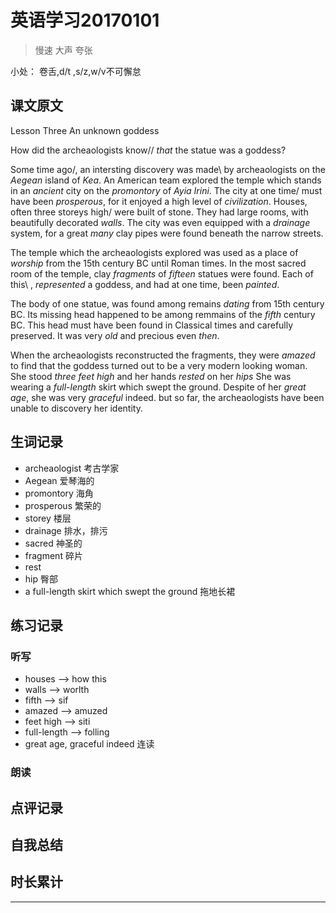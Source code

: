 # 英语学习20170101

> 慢速 大声 夸张

小处： 卷舌,d/t ,s/z,w/v不可懈怠

## 课文原文

Lesson Three  An unknown goddess

How did the archeaologists know//   _that_ the statue was a goddess?

Some time ago/, an intersting discovery  was made\  by archeaologists  on the _Aegean_ island of _Kea_.
An American team explored the temple  which stands  in an _ancient_ city on the _promontory_ of _Ayia Irini_.
The city  at one time/ must have been _prosperous_, for it enjoyed  a high level of _civilization_.
Houses, often three storeys high/   were  built of stone.
They had large rooms, with beautifully decorated _walls_.
The city was even equipped with a _drainage_ system, for a great _many_ clay pipes were  found beneath the narrow streets.

The temple which the archeaologists explored  was used as a place of _worship_    from the 15th century  BC   until   Roman times.
In the most sacred room  of the temple, clay _fragments_ of _fifteen_ statues were found.
Each of this\ , _represented_ a goddess, and had     at one time,  been _painted_.


The body of one statue, was found  among remains  _dating_ from   15th century BC. 
Its missing head   happened to be among remmains  of the _fifth_ century BC. 
This head  must have been found  in Classical times and carefully preserved.
It was very _old_ and precious even _then_.

When the archeaologists reconstructed the fragments, they were _amazed_  to find that the goddess turned out to be   a very modern looking woman.
She stood _three_ _feet high_ and her hands _rested_ on her _hips_
She was wearing a _full-length_ skirt  which swept the ground.
Despite of her _great age_, she was very _graceful_ indeed.
but so far, the archeaologists have been unable to discovery  her identity.

## 生词记录
* archeaologist 考古学家
* Aegean 爱琴海的
* promontory 海角
* prosperous 繁荣的
* storey 楼层
* drainage 排水，排污
* sacred 神圣的
* fragment 碎片
* rest 
* hip 臀部
* a full-length skirt which swept the ground 拖地长裙

## 练习记录

### 听写
* houses --> how this
* walls --> worlth
* fifth --> sif
* amazed --> amuzed
* feet high --> siti
* full-length --> folling
* great age, graceful indeed 连读

### 朗读

## 点评记录


## 自我总结

## 时长累计


---
